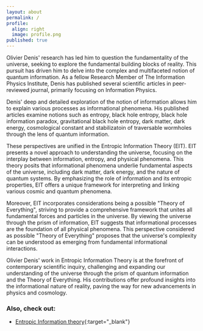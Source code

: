 ```yaml
---
layout: about
permalink: /
profile:
  align: right
  image: profile.png
published: true
---
```


Olivier Denis' research has led him to question the fundamentality of the universe, seeking to explore the fundamental building blocks of reality. This pursuit has driven him to delve into the complex and multifaceted notion of quantum information. As a fellow Research Member of The Information Physics Institute, Denis has published several scientific articles in peer-reviewed journal, primarily focusing on Information Physics.

Denis' deep and detailed exploration of the notion of information allows him to explain various processes as informational phenomena. His published articles examine notions such as entropy, black hole entropy, black hole information paradox, gravitational black hole entropy, dark matter, dark energy, cosmological constant and stabilizatoin of traversable wormholes through the lens of quantum information.

These perspectives are unified in the Entropic Information Theory (EIT). EIT presents a novel approach to understanding the universe, focusing on the interplay between information, entropy, and physical phenomena. This theory posits that informational phenomena underlie fundamental aspects of the universe, including dark matter, dark energy, and the nature of quantum systems. By emphasizing the role of information and its entropic properties, EIT offers a unique framework for interpreting and linking various cosmic and quantum phenomena.

Moreover, EIT incorporates considerations being a possible "Theory of Everything", striving to provide a comprehensive framework that unites all fundamental forces and particles in the universe. By viewing the universe through the prism of information, EIT suggests that informational processes are the foundation of all physical phenomena. This perspective considered as possible "Theory of Everything" proposes that the universe's complexity can be understood as emerging from fundamental informational interactions.

Olivier Denis' work in Entropic Information Theory is at the forefront of contemporary scientific inquiry, challenging and expanding our understanding of the universe through the prism of quantum information and the Theory of Everything. His contributions offer profound insights into the informational nature of reality, paving the way for new advancements in physics and cosmology.


### Also, check out:

- [Entropic Information theory](https://sites.google.com/view/olivierdenis){:target="_blank"} 

